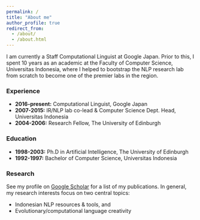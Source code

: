 ```yaml
---
permalink: /
title: "About me"
author_profile: true
redirect_from: 
  - /about/
  - /about.html
---
```


I am currently a Staff Computational Linguist at Google Japan. Prior to this, I spent 10 years as an academic at the Faculty of Computer Science, Universitas Indonesia, where I helped to bootstrap the NLP research lab from scratch to become one of the premier labs in the region.

### Experience

* **2016-present:** Computational Linguist, Google Japan
* **2007-2015:** IR/NLP lab co-lead & Computer Science Dept. Head, Universitas Indonesia
* **2004-2006:** Research Fellow, The University of Edinburgh

### Education

* **1998-2003:** Ph.D in Artificial Intelligence, The University of Edinburgh
* **1992-1997:** Bachelor of Computer Science, Universitas Indonesia

### Research
 
See my profile on [Google Scholar](https://scholar.google.com/citations?user=ZAIPPZgAAAAJ) for a list of my publications. In general, my research interests focus on two central topics:
* Indonesian NLP resources & tools, and
* Evolutionary/computational language creativity
